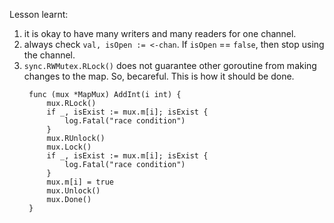 Lesson learnt:

1. it is okay to have many writers and many readers for one channel.
2. always check `val, isOpen := <-chan`. If `isOpen` == `false`, then stop using the channel.
3. `sync.RWMutex.RLock()` does not guarantee other goroutine from making changes to the map. So, becareful. This is how it should be done.
   ```
    func (mux *MapMux) AddInt(i int) {
        mux.RLock()
        if _, isExist := mux.m[i]; isExist {
            log.Fatal("race condition")
        }
        mux.RUnlock()
        mux.Lock()
        if _, isExist := mux.m[i]; isExist {
            log.Fatal("race condition")
        }
        mux.m[i] = true
        mux.Unlock()
        mux.Done()
    }
    ```